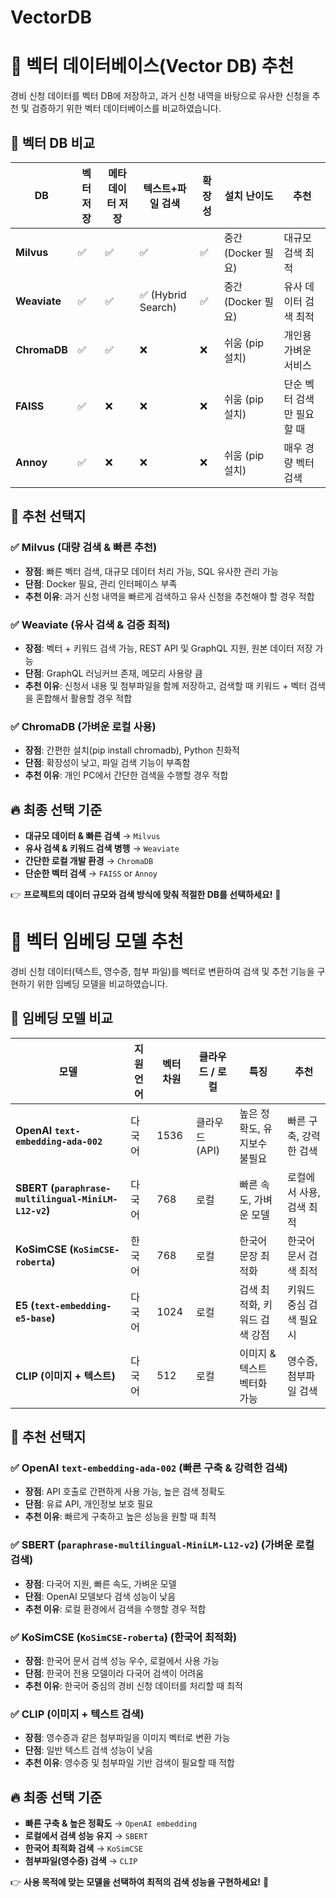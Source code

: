 # VectorDB

# 📌 벡터 데이터베이스(Vector DB) 추천

경비 신청 데이터를 벡터 DB에 저장하고, 과거 신청 내역을 바탕으로 유사한 신청을 추천 및 검증하기 위한 벡터 데이터베이스를 비교하였습니다.

## 🚀 벡터 DB 비교
| DB | 벡터 저장 | 메타데이터 저장 | 텍스트+파일 검색 | 확장성 | 설치 난이도 | 추천 |
|---|---|---|---|---|---|---|
| **Milvus** | ✅ | ✅ | ✅ | ✅ | 중간 (Docker 필요) | 대규모 검색 최적 |
| **Weaviate** | ✅ | ✅ | ✅ (Hybrid Search) | ✅ | 중간 (Docker 필요) | 유사 데이터 검색 최적 |
| **ChromaDB** | ✅ | ✅ | ❌ | ❌ | 쉬움 (pip 설치) | 개인용 가벼운 서비스 |
| **FAISS** | ✅ | ❌ | ❌ | ❌ | 쉬움 (pip 설치) | 단순 벡터 검색만 필요할 때 |
| **Annoy** | ✅ | ❌ | ❌ | ❌ | 쉬움 (pip 설치) | 매우 경량 벡터 검색 |

## 📌 추천 선택지
### ✅ **Milvus (대량 검색 & 빠른 추천)**
- **장점**: 빠른 벡터 검색, 대규모 데이터 처리 가능, SQL 유사한 관리 가능
- **단점**: Docker 필요, 관리 인터페이스 부족
- **추천 이유**: 과거 신청 내역을 빠르게 검색하고 유사 신청을 추천해야 할 경우 적합

### ✅ **Weaviate (유사 검색 & 검증 최적)**
- **장점**: 벡터 + 키워드 검색 가능, REST API 및 GraphQL 지원, 원본 데이터 저장 가능
- **단점**: GraphQL 러닝커브 존재, 메모리 사용량 큼
- **추천 이유**: 신청서 내용 및 첨부파일을 함께 저장하고, 검색할 때 키워드 + 벡터 검색을 혼합해서 활용할 경우 적합

### ✅ **ChromaDB (가벼운 로컬 사용)**
- **장점**: 간편한 설치(pip install chromadb), Python 친화적
- **단점**: 확장성이 낮고, 파일 검색 기능이 부족함
- **추천 이유**: 개인 PC에서 간단한 검색을 수행할 경우 적합

## 🔥 최종 선택 기준
- **대규모 데이터 & 빠른 검색** → `Milvus`
- **유사 검색 & 키워드 검색 병행** → `Weaviate`
- **간단한 로컬 개발 환경** → `ChromaDB`
- **단순한 벡터 검색** → `FAISS` or `Annoy`

👉 **프로젝트의 데이터 규모와 검색 방식에 맞춰 적절한 DB를 선택하세요!** 🚀


# 📌 벡터 임베딩 모델 추천

경비 신청 데이터(텍스트, 영수증, 첨부 파일)를 벡터로 변환하여 검색 및 추천 기능을 구현하기 위한 임베딩 모델을 비교하였습니다.

## 🚀 임베딩 모델 비교
| 모델 | 지원 언어 | 벡터 차원 | 클라우드 / 로컬 | 특징 | 추천 |
|---|---|---|---|---|---|
| **OpenAI `text-embedding-ada-002`** | 다국어 | 1536 | 클라우드 (API) | 높은 정확도, 유지보수 불필요 | 빠른 구축, 강력한 검색 |
| **SBERT (`paraphrase-multilingual-MiniLM-L12-v2`)** | 다국어 | 768 | 로컬 | 빠른 속도, 가벼운 모델 | 로컬에서 사용, 검색 최적 |
| **KoSimCSE (`KoSimCSE-roberta`)** | 한국어 | 768 | 로컬 | 한국어 문장 최적화 | 한국어 문서 검색 최적 |
| **E5 (`text-embedding-e5-base`)** | 다국어 | 1024 | 로컬 | 검색 최적화, 키워드 검색 강점 | 키워드 중심 검색 필요 시 |
| **CLIP (이미지 + 텍스트)** | 다국어 | 512 | 로컬 | 이미지 & 텍스트 벡터화 가능 | 영수증, 첨부파일 검색 |

## 📌 추천 선택지
### ✅ **OpenAI `text-embedding-ada-002` (빠른 구축 & 강력한 검색)**
- **장점**: API 호출로 간편하게 사용 가능, 높은 검색 정확도
- **단점**: 유료 API, 개인정보 보호 필요
- **추천 이유**: 빠르게 구축하고 높은 성능을 원할 때 최적

### ✅ **SBERT (`paraphrase-multilingual-MiniLM-L12-v2`) (가벼운 로컬 검색)**
- **장점**: 다국어 지원, 빠른 속도, 가벼운 모델
- **단점**: OpenAI 모델보다 검색 성능이 낮음
- **추천 이유**: 로컬 환경에서 검색을 수행할 경우 적합

### ✅ **KoSimCSE (`KoSimCSE-roberta`) (한국어 최적화)**
- **장점**: 한국어 문서 검색 성능 우수, 로컬에서 사용 가능
- **단점**: 한국어 전용 모델이라 다국어 검색이 어려움
- **추천 이유**: 한국어 중심의 경비 신청 데이터를 처리할 때 최적

### ✅ **CLIP (이미지 + 텍스트 검색)**
- **장점**: 영수증과 같은 첨부파일을 이미지 벡터로 변환 가능
- **단점**: 일반 텍스트 검색 성능이 낮음
- **추천 이유**: 영수증 및 첨부파일 기반 검색이 필요할 때 적합

## 🔥 최종 선택 기준
- **빠른 구축 & 높은 정확도** → `OpenAI embedding`
- **로컬에서 검색 성능 유지** → `SBERT`
- **한국어 최적화 검색** → `KoSimCSE`
- **첨부파일(영수증) 검색** → `CLIP`

👉 **사용 목적에 맞는 모델을 선택하여 최적의 검색 성능을 구현하세요!** 🚀

